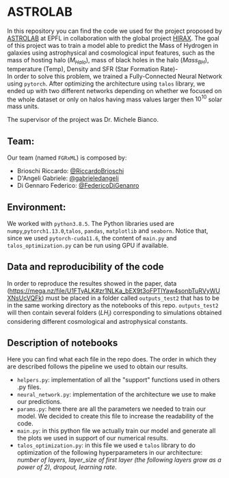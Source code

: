 # ASTROLAB
In this repository you can find the code we used for the project proposed by [ASTROLAB](https://www.epfl.ch/labs/lastro/) at EPFL in collaboration with the global project [HIRAX](https://hirax.ukzn.ac.za/). The goal of this project was to train a model able to predict the Mass of Hydrogen in galaxies using astrophysical and cosmological input features, such as the mass of hosting halo ($M_{Halo}$), mass of black holes in the halo ($Mass_{BH}$), temperature (Temp), Density and SFR (Star Formation Rate)-  
In order to solve this problem, we trained a Fully-Connected Neural Network using `pytorch`. After optimizing the architecture using `talos` library, we ended up with two different networks depending on whether we focused on the whole dataset or only on halos having mass values larger then $10^{10}$ solar mass units.

The supervisor of the project was Dr. Michele Bianco.

## Team:
Our team (named `FGRxML`) is composed by:  
- Brioschi Riccardo: [@RiccardoBrioschi](https://github.com/RiccardoBrioschi)  
- D'Angeli Gabriele: [@gabrieledangeli](https://github.com/gabrieledangeli)  
- Di Gennaro Federico: [@FedericoDiGenanro](https://github.com/FedericoDiGennaro)  

## Environment:
We worked with `python3.8.5`. The Python libraries used are `numpy`,`pytorch1.13.0`,`talos`, `pandas`, `matplotlib` and `seaborn`.
Notice that, since we used `pytorch-cuda11.6`, the content of `main.py` and `talos_optimization.py` can be run using GPU if available.

## Data and reproducibility of the code
In order to reproduce the resultes showed in the paper, data (https://mega.nz/file/U1FTyALK#zr1NLKa_bEX9t3oFPTlYaw4sonbTuRVyWUXNsUcVQFk) must be placed in a folder called `outputs_test2` that has to be in the same working directory as the notebooks of this repo. `outputs_test2` will then contain several folders ($LH_{i}$) corresponding to simulations obtained considering different cosmological and astrophysical constants. 

## Description of notebooks
Here you can find what each file in the repo does. The order in which they are described follows the pipeline we used to obtain our results.
- `helpers.py`: implementation of  all the "support" functions used in others .py files.
- `neural_network.py`: implementation of the architecture we use to make our predictions.
- `params.py`:  here there are all the parameters we needed to train our model. We decided to create this file to increase the readability of the code.
- `main.py`: in this python file we actually train our model and generate all the plots we used in support of our numerical results.
- `talos_optimization.py`: in this file we used e `talos` library to do optimization of the following hyperparameters in our architecture: *number of layers, layer_size of first layer (the following layers grow as a power of 2), dropout, learning rate*.  



